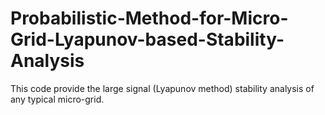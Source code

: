 # Probabilistic-Method-for-Micro-Grid-Lyapunov-based-Stability-Analysis
This code provide the large signal (Lyapunov method) stability analysis of any typical micro-grid. 
